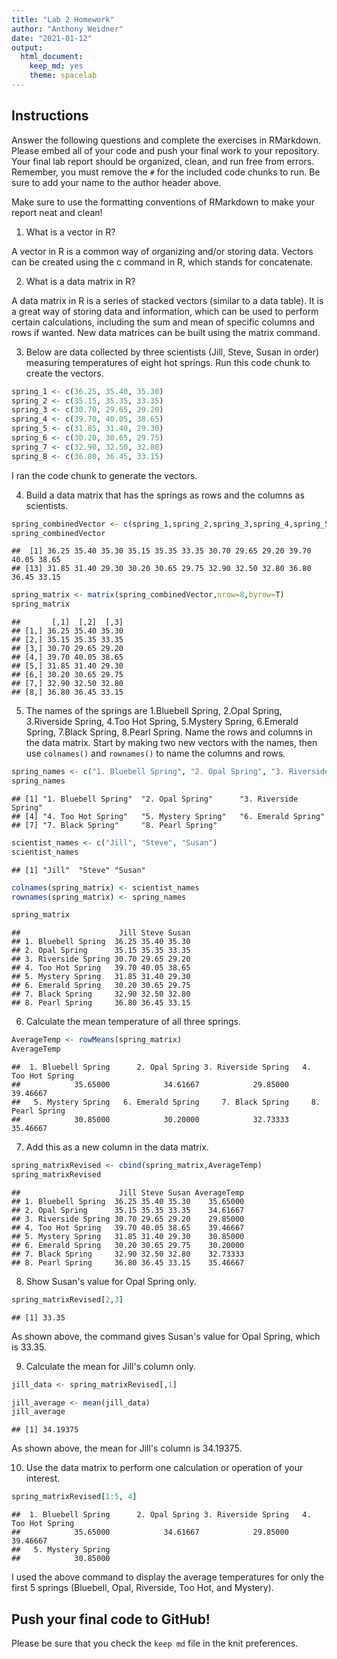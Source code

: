 ```yaml
---
title: "Lab 2 Homework"
author: "Anthony Weidner"
date: "2021-01-12"
output:
  html_document: 
    keep_md: yes
    theme: spacelab
---
```


## Instructions
Answer the following questions and complete the exercises in RMarkdown. Please embed all of your code and push your final work to your repository. Your final lab report should be organized, clean, and run free from errors. Remember, you must remove the `#` for the included code chunks to run. Be sure to add your name to the author header above.  

Make sure to use the formatting conventions of RMarkdown to make your report neat and clean!  

1. What is a vector in R?  

A vector in R is a common way of organizing and/or storing data. Vectors can be created using the c command in R, which stands for concatenate. 

2. What is a data matrix in R?  

A data matrix in R is a series of stacked vectors (similar to a data table). It is a great way of storing data and information, which can be used to perform certain calculations, including the sum and mean of specific columns and rows if wanted. New data matrices can be built using the matrix command. 

3. Below are data collected by three scientists (Jill, Steve, Susan in order) measuring temperatures of eight hot springs. Run this code chunk to create the vectors.  

```r
spring_1 <- c(36.25, 35.40, 35.30)
spring_2 <- c(35.15, 35.35, 33.35)
spring_3 <- c(30.70, 29.65, 29.20)
spring_4 <- c(39.70, 40.05, 38.65)
spring_5 <- c(31.85, 31.40, 29.30)
spring_6 <- c(30.20, 30.65, 29.75)
spring_7 <- c(32.90, 32.50, 32.80)
spring_8 <- c(36.80, 36.45, 33.15)
```

I ran the code chunk to generate the vectors.

4. Build a data matrix that has the springs as rows and the columns as scientists.  


```r
spring_combinedVector <- c(spring_1,spring_2,spring_3,spring_4,spring_5,spring_6,spring_7,spring_8)
spring_combinedVector
```

```
##  [1] 36.25 35.40 35.30 35.15 35.35 33.35 30.70 29.65 29.20 39.70 40.05 38.65
## [13] 31.85 31.40 29.30 30.20 30.65 29.75 32.90 32.50 32.80 36.80 36.45 33.15
```

```r
spring_matrix <- matrix(spring_combinedVector,nrow=8,byrow=T)
spring_matrix
```

```
##       [,1]  [,2]  [,3]
## [1,] 36.25 35.40 35.30
## [2,] 35.15 35.35 33.35
## [3,] 30.70 29.65 29.20
## [4,] 39.70 40.05 38.65
## [5,] 31.85 31.40 29.30
## [6,] 30.20 30.65 29.75
## [7,] 32.90 32.50 32.80
## [8,] 36.80 36.45 33.15
```


5. The names of the springs are 1.Bluebell Spring, 2.Opal Spring, 3.Riverside Spring, 4.Too Hot Spring, 5.Mystery Spring, 6.Emerald Spring, 7.Black Spring, 8.Pearl Spring. Name the rows and columns in the data matrix. Start by making two new vectors with the names, then use `colnames()` and `rownames()` to name the columns and rows.


```r
spring_names <- c("1. Bluebell Spring", "2. Opal Spring", "3. Riverside Spring", "4. Too Hot Spring", "5. Mystery Spring", "6. Emerald Spring", "7. Black Spring", "8. Pearl Spring")
spring_names
```

```
## [1] "1. Bluebell Spring"  "2. Opal Spring"      "3. Riverside Spring"
## [4] "4. Too Hot Spring"   "5. Mystery Spring"   "6. Emerald Spring"  
## [7] "7. Black Spring"     "8. Pearl Spring"
```

```r
scientist_names <- c("Jill", "Steve", "Susan")
scientist_names
```

```
## [1] "Jill"  "Steve" "Susan"
```

```r
colnames(spring_matrix) <- scientist_names
rownames(spring_matrix) <- spring_names

spring_matrix
```

```
##                      Jill Steve Susan
## 1. Bluebell Spring  36.25 35.40 35.30
## 2. Opal Spring      35.15 35.35 33.35
## 3. Riverside Spring 30.70 29.65 29.20
## 4. Too Hot Spring   39.70 40.05 38.65
## 5. Mystery Spring   31.85 31.40 29.30
## 6. Emerald Spring   30.20 30.65 29.75
## 7. Black Spring     32.90 32.50 32.80
## 8. Pearl Spring     36.80 36.45 33.15
```


6. Calculate the mean temperature of all three springs.


```r
AverageTemp <- rowMeans(spring_matrix)
AverageTemp
```

```
##  1. Bluebell Spring      2. Opal Spring 3. Riverside Spring   4. Too Hot Spring 
##            35.65000            34.61667            29.85000            39.46667 
##   5. Mystery Spring   6. Emerald Spring     7. Black Spring     8. Pearl Spring 
##            30.85000            30.20000            32.73333            35.46667
```


7. Add this as a new column in the data matrix.  


```r
spring_matrixRevised <- cbind(spring_matrix,AverageTemp)
spring_matrixRevised
```

```
##                      Jill Steve Susan AverageTemp
## 1. Bluebell Spring  36.25 35.40 35.30    35.65000
## 2. Opal Spring      35.15 35.35 33.35    34.61667
## 3. Riverside Spring 30.70 29.65 29.20    29.85000
## 4. Too Hot Spring   39.70 40.05 38.65    39.46667
## 5. Mystery Spring   31.85 31.40 29.30    30.85000
## 6. Emerald Spring   30.20 30.65 29.75    30.20000
## 7. Black Spring     32.90 32.50 32.80    32.73333
## 8. Pearl Spring     36.80 36.45 33.15    35.46667
```


8. Show Susan's value for Opal Spring only.


```r
spring_matrixRevised[2,3]
```

```
## [1] 33.35
```

As shown above, the command gives Susan's value for Opal Spring, which is 33.35.


9. Calculate the mean for Jill's column only.  


```r
jill_data <- spring_matrixRevised[,1]

jill_average <- mean(jill_data)
jill_average
```

```
## [1] 34.19375
```

As shown above, the mean for Jill's column is 34.19375.

10. Use the data matrix to perform one calculation or operation of your interest.


```r
spring_matrixRevised[1:5, 4]
```

```
##  1. Bluebell Spring      2. Opal Spring 3. Riverside Spring   4. Too Hot Spring 
##            35.65000            34.61667            29.85000            39.46667 
##   5. Mystery Spring 
##            30.85000
```

I used the above command to display the average temperatures for only the first 5 springs (Bluebell, Opal, Riverside, Too Hot, and Mystery). 

## Push your final code to GitHub!
Please be sure that you check the `keep md` file in the knit preferences.  

